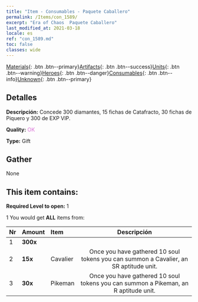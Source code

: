 ```yaml
---
title: "Item - Consumables - Paquete Caballero"
permalink: /Items/con_1589/
excerpt: "Era of Chaos  Paquete Caballero"
last_modified_at: 2021-03-18
locale: es
ref: "con_1589.md"
toc: false
classes: wide
---
```

 [Materials](/es/Items/){: .btn .btn--primary}[Artifacts](/es/Items/Artifacts/){: .btn .btn--success}[Units](/es/Items/Units/){: .btn .btn--warning}[Heroes](/es/Items/Heroes/){: .btn .btn--danger}[Consumables](/es/Items/Consumables/){: .btn .btn--info}[Unknown](/es/Items/Unknown/){: .btn .btn--primary}

## Detalles
 **Descripción:** Concede 300 diamantes, 15 fichas de Catafracto, 30 fichas de Piquero y 300 de EXP VIP.

 **Quality:** <span style="color: #DA70D6">OK</span>

 **Type:** Gift

## Gather

  None

## This item contains:

 **Required Level to open:** 1

 1 You would get **ALL** items  from:

  | Nr | Amount |     Item    | Descripción |
  |:---|:-------|:------------|:-----------:|
  | 1 |  **300x** | <i class="fas fa-gem"/> |  | 
  | 2 |  **15x** | Cavalier  | Once you have gathered 10 soul tokens you can summon a Cavalier, an SR aptitude unit.  | 
  | 3 |  **30x** | Pikeman | Once you have gathered 10 soul tokens you can summon a Pikeman, an R aptitude unit.  | 
